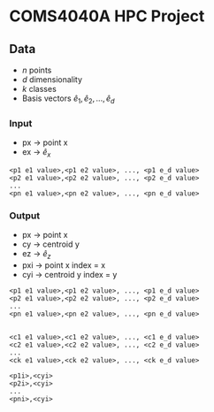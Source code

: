 # COMS4040A HPC Project

## Data

* $n$ points
* $d$ dimensionality
* $k$ classes
* Basis vectors $\hat{e}_1, \hat{e}_2, ..., \hat{e}_d$

### Input

* px -> point x
* ex -> $\hat{e}_x$

```csv
<p1 e1 value>,<p1 e2 value>, ..., <p1 e_d value>
<p2 e1 value>,<p2 e2 value>, ..., <p2 e_d value>
...
<pn e1 value>,<pn e2 value>, ..., <pn e_d value>
```

### Output

* px -> point x
* cy -> centroid y
* ez -> $\hat{e}_z$
* pxi -> point x index = x
* cyi -> centroid y index = y

```csv
<p1 e1 value>,<p1 e2 value>, ..., <p1 e_d value>
<p2 e1 value>,<p2 e2 value>, ..., <p2 e_d value>
...
<pn e1 value>,<pn e2 value>, ..., <pn e_d value>


<c1 e1 value>,<c1 e2 value>, ..., <c1 e_d value>
<c2 e1 value>,<c2 e2 value>, ..., <c2 e_d value>
...
<ck e1 value>,<ck e2 value>, ..., <ck e_d value>

<p1i>,<cyi>
<p2i>,<cyi>
...
<pni>,<cyi>
```